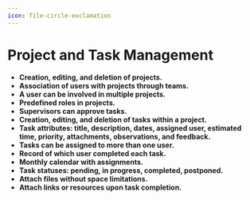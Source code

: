 ```yaml
---
icon: file-circle-exclamation
---
```


# Project and Task Management

* **Creation, editing, and deletion of projects.**
* **Association of users with projects through teams.**
* **A user can be involved in multiple projects.**
* **Predefined roles in projects.**
* **Supervisors can approve tasks.**
* **Creation, editing, and deletion of tasks within a project.**
* **Task attributes: title, description, dates, assigned user, estimated time, priority, attachments, observations, and feedback.**
* **Tasks can be assigned to more than one user.**
* **Record of which user completed each task.**
* **Monthly calendar with assignments.**
* **Task statuses: pending, in progress, completed, postponed.**
* **Attach files without space limitations.**
* **Attach links or resources upon task completion.**
